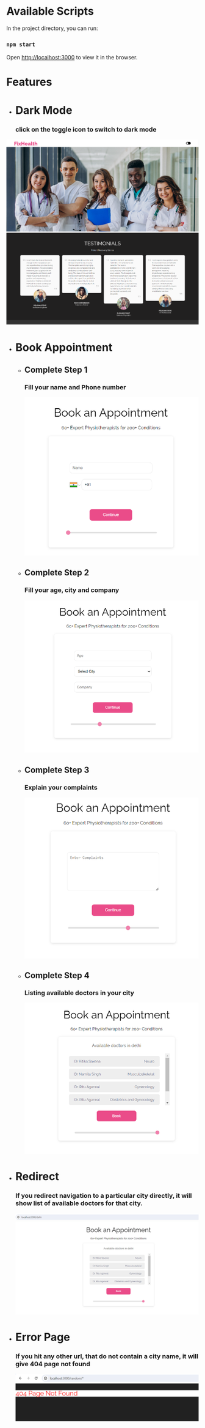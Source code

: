 # Available Scripts

In the project directory, you can run:

### `npm start`

Open [http://localhost:3000](http://localhost:3000) to view it in the browser.



# Features

- # Dark Mode
  ### click on the toggle icon to switch to dark mode
 ![My Photo](src/assets/dark-mode.png)
 ![My Photo](src/assets/dark-mode2.png)
- # Book Appointment
  - ## Complete Step 1
    ### Fill your name and Phone number
    ![My Photo](src/assets/step1.png)
  - ## Complete Step 2
    ### Fill your age, city and company
    ![My Photo](src/assets/step2.png)
  - ## Complete Step 3
    ### Explain your complaints
    ![My Photo](src/assets/step3.png)
  - ## Complete Step 4
    ### Listing available doctors in your city
    ![My Photo](src/assets/step4.png)
- # Redirect
  ### If you redirect navigation to a particular city directly, it will show list of available doctors for that city.
  ![My Photo](src/assets/redirect.png)
- # Error Page
    ### If you hit any other url, that do not contain a city name, it  will give 404 page not found
    ![My Photo](src/assets/error.png)

